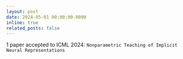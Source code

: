 ```yaml
---
layout: post
date: 2024-05-01 00:00:00-0000
inline: true
related_posts: false
---
```


1 paper accepted to ICML 2024: `Nonparametric Teaching of Implicit Neural Representations` 
